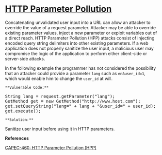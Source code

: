 # [HTTP Parameter Pollution](https://find-sec-bugs.github.io/bugs.htm#HTTP_PARAMETER_POLLUTION)

Concatenating unvalidated user input into a URL can allow an attacker to override the value of a request parameter. Attacker may be able to override existing parameter values, inject a new parameter or exploit variables out of a direct reach. HTTP Parameter Pollution (HPP) attacks consist of injecting encoded query string delimiters into other existing parameters. If a web application does not properly sanitize the user input, a malicious user may compromise the logic of the application to perform either client-side or server-side attacks.  

In the following example the programmer has not considered the possibility that an attacker could provide a parameter `lang` such as `en&user_id=1`, which would enable him to change the `user_id` at will.

    **Vulnerable Code:**  

<pre>String lang = request.getParameter("lang");
GetMethod get = new GetMethod("http://www.host.com");
get.setQueryString("lang=" + lang + "&amp;user_id=" + user_id);
get.execute();</pre>

    **Solution:**  

Sanitize user input before using it in HTTP parameters.

**References**  

[CAPEC-460: HTTP Parameter Pollution (HPP)](https://capec.mitre.org/data/definitions/460.html)